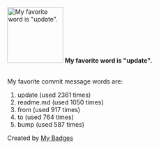 <img src="https://github.com/my-badges/my-badges/blob/master/src/all-badges/favorite-word/favorite-word.png?raw=true" alt="My favorite word is &quot;update&quot;." title="My favorite word is &quot;update&quot;." width="128">
<strong>My favorite word is &quot;update&quot;.</strong>
<br><br>

My favorite commit message words are:

1. update (used 2361 times)
2. readme.md (used 1050 times)
3. from (used 917 times)
4. to (used 764 times)
5. bump (used 587 times)


Created by <a href="https://github.com/my-badges/my-badges">My Badges</a>
